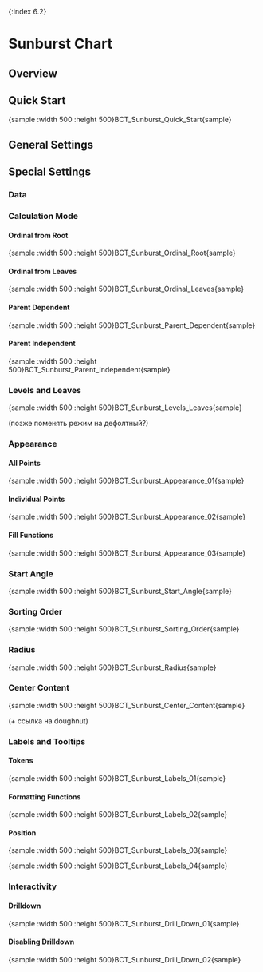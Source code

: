 {:index 6.2}
# Sunburst Chart

## Overview

## Quick Start

{sample :width 500 :height 500}BCT\_Sunburst\_Quick\_Start{sample}

## General Settings

## Special Settings

### Data

### Calculation Mode

#### Ordinal from Root

{sample :width 500 :height 500}BCT\_Sunburst\_Ordinal\_Root{sample}

#### Ordinal from Leaves

{sample :width 500 :height 500}BCT\_Sunburst\_Ordinal\_Leaves{sample}

#### Parent Dependent

{sample :width 500 :height 500}BCT\_Sunburst\_Parent\_Dependent{sample}

#### Parent Independent

{sample :width 500 :height 500}BCT\_Sunburst\_Parent\_Independent{sample}

### Levels and Leaves

{sample :width 500 :height 500}BCT\_Sunburst\_Levels\_Leaves{sample}

(позже поменять режим на дефолтный?)

### Appearance

#### All Points
{sample :width 500 :height 500}BCT\_Sunburst\_Appearance\_01{sample}

#### Individual Points
{sample :width 500 :height 500}BCT\_Sunburst\_Appearance\_02{sample}

#### Fill Functions
{sample :width 500 :height 500}BCT\_Sunburst\_Appearance\_03{sample}

### Start Angle

{sample :width 500 :height 500}BCT\_Sunburst\_Start\_Angle{sample}

### Sorting Order

{sample :width 500 :height 500}BCT\_Sunburst\_Sorting\_Order{sample}

### Radius

{sample :width 500 :height 500}BCT\_Sunburst\_Radius{sample}

### Center Content

{sample :width 500 :height 500}BCT\_Sunburst\_Center\_Content{sample}

(+ ссылка на doughnut)

### Labels and Tooltips

#### Tokens

{sample :width 500 :height 500}BCT\_Sunburst\_Labels\_01{sample}

#### Formatting Functions

{sample :width 500 :height 500}BCT\_Sunburst\_Labels\_02{sample}

#### Position

{sample :width 500 :height 500}BCT\_Sunburst\_Labels\_03{sample}

{sample :width 500 :height 500}BCT\_Sunburst\_Labels\_04{sample}

### Interactivity

#### Drilldown

{sample :width 500 :height 500}BCT\_Sunburst\_Drill\_Down\_01{sample}

#### Disabling Drilldown

{sample :width 500 :height 500}BCT\_Sunburst\_Drill\_Down\_02{sample}